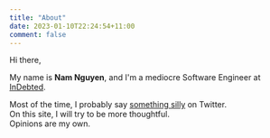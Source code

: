 ```yaml
---
title: "About"
date: 2023-01-10T22:24:54+11:00
comment: false
---
```


Hi there,

My name is **Nam Nguyen**, and I'm a mediocre Software Engineer at [InDebted](https://www.linkedin.com/company/indebted/about).

Most of the time, I probably say [something silly](https://twitter.com/fishsauc3) on Twitter.\
On this site, I will try to be more thoughtful.\
Opinions are my own.
